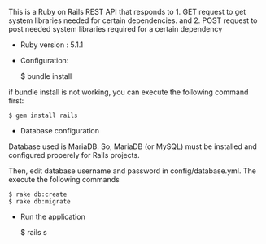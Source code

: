 This is a Ruby on Rails REST API that responds to 1. GET request to get system libraries needed for certain dependencies. and 2. POST request to post needed system libraries required for a certain dependency

* Ruby version : 5.1.1

* Configuration:

    $ bundle install

if bundle install is not working, you can execute the following command first:

    $ gem install rails

* Database configuration

Database used is MariaDB. So, MariaDB (or MySQL) must be installed and configured properely for Rails projects.

Then, edit database username and password in config/database.yml. The execute the following commands

    $ rake db:create
    $ rake db:migrate

* Run the application

    $ rails s
